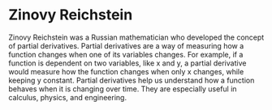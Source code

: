 # Zinovy Reichstein

Zinovy Reichstein was a Russian mathematician who developed the concept of partial derivatives. Partial derivatives are a way of measuring how a function changes when one of its variables changes. For example, if a function is dependent on two variables, like x and y, a partial derivative would measure how the function changes when only x changes, while keeping y constant. Partial derivatives help us understand how a function behaves when it is changing over time. They are especially useful in calculus, physics, and engineering.
